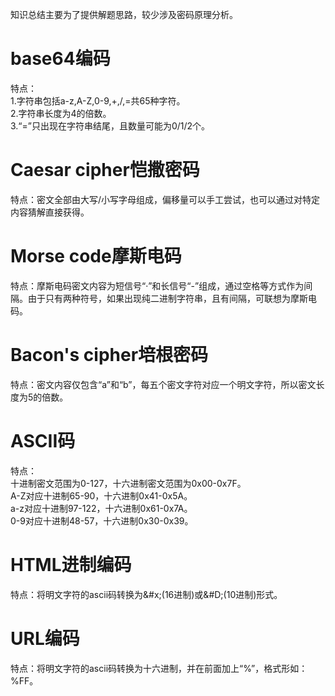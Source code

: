 知识总结主要为了提供解题思路，较少涉及密码原理分析。
# base64编码
特点：  
1.字符串包括a-z,A-Z,0-9,+,/,=共65种字符。  
2.字符串长度为4的倍数。  
3.“=”只出现在字符串结尾，且数量可能为0/1/2个。

# Caesar cipher恺撒密码
特点：密文全部由大写/小写字母组成，偏移量可以手工尝试，也可以通过对特定内容猜解直接获得。

# Morse code摩斯电码
特点：摩斯电码密文内容为短信号“·”和长信号“-”组成，通过空格等方式作为间隔。由于只有两种符号，如果出现纯二进制字符串，且有间隔，可联想为摩斯电码。

# Bacon's cipher培根密码
特点：密文内容仅包含“a”和“b”，每五个密文字符对应一个明文字符，所以密文长度为5的倍数。

# ASCII码
特点：  
十进制密文范围为0-127，十六进制密文范围为0x00-0x7F。  
A-Z对应十进制65-90，十六进制0x41-0x5A。  
a-z对应十进制97-122，十六进制0x61-0x7A。  
0-9对应十进制48-57，十六进制0x30-0x39。

# HTML进制编码
特点：将明文字符的ascii码转换为&#x;(16进制)或&#D;(10进制)形式。

# URL编码
特点：将明文字符的ascii码转换为十六进制，并在前面加上“%”，格式形如：%FF。